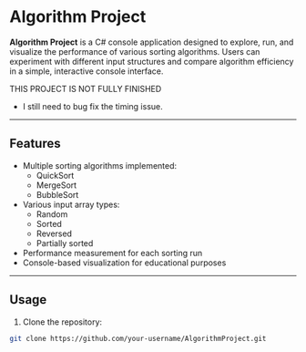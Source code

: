 # Algorithm Project

**Algorithm Project** is a C# console application designed to explore, run, and visualize the performance of various sorting algorithms. Users can experiment with different input structures and compare algorithm efficiency in a simple, interactive console interface.

THIS PROJECT IS NOT FULLY FINISHED
- I still need to bug fix the timing issue.
---

## Features

- Multiple sorting algorithms implemented:
  - QuickSort
  - MergeSort
  - BubbleSort
- Various input array types:
  - Random
  - Sorted
  - Reversed
  - Partially sorted
- Performance measurement for each sorting run
- Console-based visualization for educational purposes

---

## Usage

1. Clone the repository:

```bash
git clone https://github.com/your-username/AlgorithmProject.git
